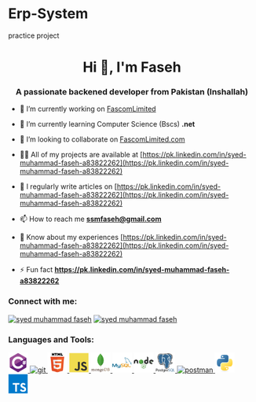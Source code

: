 # Erp-System
practice project
<h1 align="center">Hi 👋, I'm Faseh</h1>
<h3 align="center">A passionate backened developer from Pakistan (Inshallah)</h3>

- 🔭 I’m currently working on [FascomLimited](https://www.fms.fasreports.com/)

- 🌱 I’m currently learning Computer Science (Bscs) **.net**

- 👯 I’m looking to collaborate on [FascomLimited.com](https://www.fascom.com/)

- 👨‍💻 All of my projects are available at [https://pk.linkedin.com/in/syed-muhammad-faseh-a83822262](https://pk.linkedin.com/in/syed-muhammad-faseh-a83822262)

- 📝 I regularly write articles on [https://pk.linkedin.com/in/syed-muhammad-faseh-a83822262](https://pk.linkedin.com/in/syed-muhammad-faseh-a83822262)

- 📫 How to reach me **ssmfaseh@gmail.com**

- 📄 Know about my experiences [https://pk.linkedin.com/in/syed-muhammad-faseh-a83822262](https://pk.linkedin.com/in/syed-muhammad-faseh-a83822262)

- ⚡ Fun fact **https://pk.linkedin.com/in/syed-muhammad-faseh-a83822262**

<h3 align="left">Connect with me:</h3>
<p align="left">
<a href="https://linkedin.com/in/syed muhammad faseh" target="blank"><img align="center" src="https://raw.githubusercontent.com/rahuldkjain/github-profile-readme-generator/master/src/images/icons/Social/linked-in-alt.svg" alt="syed muhammad faseh" height="30" width="40" /></a>
<a href="https://fb.com/syed muhammad faseh" target="blank"><img align="center" src="https://raw.githubusercontent.com/rahuldkjain/github-profile-readme-generator/master/src/images/icons/Social/facebook.svg" alt="syed muhammad faseh" height="30" width="40" /></a>
</p>

<h3 align="left">Languages and Tools:</h3>
<p align="left"> <a href="https://www.w3schools.com/cs/" target="_blank" rel="noreferrer"> <img src="https://raw.githubusercontent.com/devicons/devicon/master/icons/csharp/csharp-original.svg" alt="csharp" width="40" height="40"/> </a> <a href="https://git-scm.com/" target="_blank" rel="noreferrer"> <img src="https://www.vectorlogo.zone/logos/git-scm/git-scm-icon.svg" alt="git" width="40" height="40"/> </a> <a href="https://www.w3.org/html/" target="_blank" rel="noreferrer"> <img src="https://raw.githubusercontent.com/devicons/devicon/master/icons/html5/html5-original-wordmark.svg" alt="html5" width="40" height="40"/> </a> <a href="https://developer.mozilla.org/en-US/docs/Web/JavaScript" target="_blank" rel="noreferrer"> <img src="https://raw.githubusercontent.com/devicons/devicon/master/icons/javascript/javascript-original.svg" alt="javascript" width="40" height="40"/> </a> <a href="https://www.mongodb.com/" target="_blank" rel="noreferrer"> <img src="https://raw.githubusercontent.com/devicons/devicon/master/icons/mongodb/mongodb-original-wordmark.svg" alt="mongodb" width="40" height="40"/> </a> <a href="https://www.mysql.com/" target="_blank" rel="noreferrer"> <img src="https://raw.githubusercontent.com/devicons/devicon/master/icons/mysql/mysql-original-wordmark.svg" alt="mysql" width="40" height="40"/> </a> <a href="https://nodejs.org" target="_blank" rel="noreferrer"> <img src="https://raw.githubusercontent.com/devicons/devicon/master/icons/nodejs/nodejs-original-wordmark.svg" alt="nodejs" width="40" height="40"/> </a> <a href="https://www.postgresql.org" target="_blank" rel="noreferrer"> <img src="https://raw.githubusercontent.com/devicons/devicon/master/icons/postgresql/postgresql-original-wordmark.svg" alt="postgresql" width="40" height="40"/> </a> <a href="https://postman.com" target="_blank" rel="noreferrer"> <img src="https://www.vectorlogo.zone/logos/getpostman/getpostman-icon.svg" alt="postman" width="40" height="40"/> </a> <a href="https://www.python.org" target="_blank" rel="noreferrer"> <img src="https://raw.githubusercontent.com/devicons/devicon/master/icons/python/python-original.svg" alt="python" width="40" height="40"/> </a> <a href="https://www.typescriptlang.org/" target="_blank" rel="noreferrer"> <img src="https://raw.githubusercontent.com/devicons/devicon/master/icons/typescript/typescript-original.svg" alt="typescript" width="40" height="40"/> </a> </p>

<!---
fasih78/fasih78 is a ✨ special ✨ repository because its `README.md` (this file) appears on your GitHub profile.
You can click the Preview link to take a look at your changes.
--->
